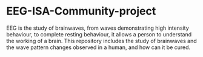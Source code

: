 # EEG-ISA-Community-project
EEG is the study of brainwaves, from waves demonstrating high intensity behaviour, to complete resting behaviour, it allows a person to understand the working of a brain. This repository includes the study of brainwaves and the wave pattern changes observed in a human, and how can it be cured.

